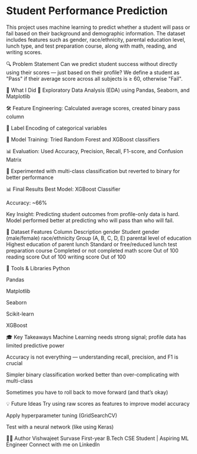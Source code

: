 # Student Performance Prediction
This project uses machine learning to predict whether a student will pass or fail based on their background and demographic information. The dataset includes features such as gender, race/ethnicity, parental education level, lunch type, and test preparation course, along with math, reading, and writing scores.

🔍 Problem Statement
Can we predict student success without directly using their scores — just based on their profile?
We define a student as "Pass" if their average score across all subjects is ≥ 60, otherwise "Fail".

🧠 What I Did
🔎 Exploratory Data Analysis (EDA) using Pandas, Seaborn, and Matplotlib

🛠️ Feature Engineering: Calculated average scores, created binary pass column

🔢 Label Encoding of categorical variables

🤖 Model Training: Tried Random Forest and XGBoost classifiers

📊 Evaluation: Used Accuracy, Precision, Recall, F1-score, and Confusion Matrix

🧪 Experimented with multi-class classification but reverted to binary for better performance

📊 Final Results
Best Model: XGBoost Classifier

Accuracy: ~66%

Key Insight: Predicting student outcomes from profile-only data is hard. Model performed better at predicting who will pass than who will fail.

📁 Dataset Features
Column	Description
gender	Student gender (male/female)
race/ethnicity	Group (A, B, C, D, E)
parental level of education	Highest education of parent
lunch	Standard or free/reduced lunch
test preparation course	Completed or not completed
math score	Out of 100
reading score	Out of 100
writing score	Out of 100

📌 Tools & Libraries
Python

Pandas

Matplotlib

Seaborn

Scikit-learn

XGBoost

🎓 Key Takeaways
Machine Learning needs strong signal; profile data has limited predictive power

Accuracy is not everything — understanding recall, precision, and F1 is crucial

Simpler binary classification worked better than over-complicating with multi-class

Sometimes you have to roll back to move forward (and that’s okay)

💡 Future Ideas
Try using raw scores as features to improve model accuracy

Apply hyperparameter tuning (GridSearchCV)

Test with a neural network (like using Keras)

🙋‍♂️ Author
Vishwajeet Survase
First-year B.Tech CSE Student | Aspiring ML Engineer
Connect with me on LinkedIn
